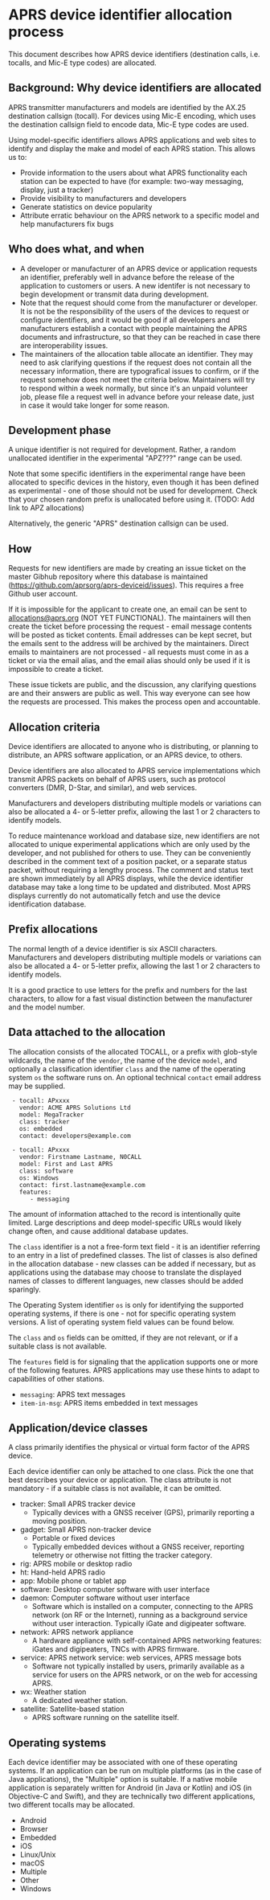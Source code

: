 
APRS device identifier allocation process
=============================================

This document describes how APRS device identifiers (destination calls, i.e.
tocalls, and Mic-E type codes) are allocated.


Background: Why device identifiers are allocated
---------------------------------------------------

APRS transmitter manufacturers and models are identified by the AX.25
destination callsign (tocall).  For devices using Mic-E encoding, which uses
the destination callsign field to encode data, Mic-E type codes are used.

Using model-specific identifiers allows APRS applications and web sites to
identify and display the make and model of each APRS station.  This allows
us to:

* Provide information to the users about what APRS functionality each
  station can be expected to have
  (for example: two-way messaging, display, just a tracker)
* Provide visibility to manufacturers and developers
* Generate statistics on device popularity
* Attribute erratic behaviour on the APRS network to a specific model
  and help manufacturers fix bugs


Who does what, and when
--------------------------

* A developer or manufacturer of an APRS device or application requests an
  identifier, preferably well in advance before the release of the
  application to customers or users.  A new identifer is not necessary to
  begin development or transmit data during development.
* Note that the request should come from the manufacturer or developer.
  It is not be the responsibility of the users of the devices to request or
  configure identifiers, and it would be good if all developers and
  manufacturers establish a contact with people maintaining the APRS
  documents and infrastructure, so that they can be reached in case there
  are interoperability issues.
* The maintainers of the allocation table allocate an identifier. They may
  need to ask clarifying questions if the request does not contain all the
  necessary information, there are typografical issues to confirm, or if the
  request somehow does not meet the criteria below.  Maintainers will try to
  respond within a week normally, but since it's an unpaid volunteer job,
  please file a request well in advance before your release date, just in
  case it would take longer for some reason.


Development phase
--------------------

A unique identifier is not required for development.  Rather, a random
unallocated identifier in the experimental "APZ???" range can be used.

Note that some specific identifiers in the experimental range have been
allocated to specific devices in the history, even though it has been
defined as experimental - one of those should not be used for development.
Check that your chosen random prefix is unallocated before using it.
(TODO: Add link to APZ allocations)

Alternatively, the generic "APRS" destination callsign can be used.


How
------

Requests for new identifiers are made by creating an issue ticket on the
master Gibhub repository where this database is maintained
(https://github.com/aprsorg/aprs-deviceid/issues).  This requires a free
Github user account.

If it is impossible for the applicant to create one, an email can be sent to
allocations@aprs.org (NOT YET FUNCTIONAL).  The maintainers will then create
the ticket before processing the request - email message contents will be
posted as ticket contents.  Email addresses can be kept secret, but the
emails sent to the address will be archived by the maintainers.  Direct
emails to maintainers are not processed - all requests must come in as a
ticket or via the email alias, and the email alias should only be used if it
is impossible to create a ticket.

These issue tickets are public, and the discussion, any clarifying questions
are and their answers are public as well.  This way everyone can see how the
requests are processed.  This makes the process open and accountable.


Allocation criteria
----------------------

Device identifiers are allocated to anyone who is distributing, or planning
to distribute, an APRS software application, or an APRS device, to others.

Device identifiers are also allocated to APRS service implementations which
transmit APRS packets on behalf of APRS users, such as protocol converters
(DMR, D-Star, and similar), and web services.

Manufacturers and developers distributing multiple models or variations can
also be allocated a 4- or 5-letter prefix, allowing the last 1 or 2
characters to identify models.

To reduce maintenance workload and database size, new identifiers are not
allocated to unique experimental applications which are only used by the
developer, and not published for others to use.  They can be conveniently
described in the comment text of a position packet, or a separate status
packet, without requiring a lengthy process.  The comment and status text
are shown immediately by all APRS displays, while the device identifier
database may take a long time to be updated and distributed.  Most APRS
displays currently do not automatically fetch and use the device
identification database.


Prefix allocations
---------------------

The normal length of a device identifier is six ASCII characters.
Manufacturers and developers distributing multiple models or variations can
also be allocated a 4- or 5-letter prefix, allowing the last 1 or 2
characters to identify models.

It is a good practice to use letters for the prefix and numbers for the last
characters, to allow for a fast visual distinction between the manufacturer
and the model number.


Data attached to the allocation
----------------------------------

The allocation consists of the allocated TOCALL, or a prefix with glob-style
wildcards, the name of the `vendor`, the name of the device `model`, and
optionally a classification identifier `class` and the name of the operating
system `os` the software runs on.  An optional technical `contact` email
address may be supplied.

     - tocall: APxxxx
       vendor: ACME APRS Solutions Ltd
       model: MegaTracker
       class: tracker
       os: embedded
       contact: developers@example.com

     - tocall: APxxxx
       vendor: Firstname Lastname, N0CALL
       model: First and Last APRS
       class: software
       os: Windows
       contact: first.lastname@example.com
       features:
          - messaging

The amount of information attached to the record is intentionally quite
limited.  Large descriptions and deep model-specific URLs would likely
change often, and cause additional database updates.

The `class` identifier is a not a free-form text field - it is an identifier
referring to an entry in a list of predefined classes.  The list of classes
is also defined in the allocation database - new classes can be added if
necessary, but as applications using the database may choose to translate
the displayed names of classes to different languages, new classes should be
added sparingly.

The Operating System identifier `os` is only for identifying the supported
operating systems, if there is one - not for specific operating system
versions. A list of operating system field values can be found below.

The `class` and `os` fields can be omitted, if they are not relevant, or if
a suitable class is not available.

The `features` field is for signaling that the application supports one or
more of the following features. APRS applications may use these hints to
adapt to capabilities of other stations.

  * `messaging`: APRS text messages
  * `item-in-msg`: APRS items embedded in text messages


Application/device classes
-----------------------------

A class primarily identifies the physical or virtual form factor of the APRS
device.

Each device identifier can only be attached to one class.  Pick the one that
best describes your device or application.  The class attribute is not
mandatory - if a suitable class is not available, it can be omitted.

 * tracker: Small APRS tracker device
   - Typically devices with a GNSS receiver (GPS), primarily reporting a
     moving position.
 * gadget: Small APRS non-tracker device
   - Portable or fixed devices
   - Typically embedded devices without a GNSS receiver, reporting telemetry
     or otherwise not fitting the tracker category.
 * rig: APRS mobile or desktop radio
 * ht: Hand-held APRS radio
 * app: Mobile phone or tablet app
 * software: Desktop computer software with user interface
 * daemon: Computer software without user interface
   - Software which is installed on a computer, connecting to the APRS
     network (on RF or the Internet), running as a background service
     without user interaction.  Typically iGate and digipeater software.
 * network: APRS network appliance
   - A hardware appliance with self-contained APRS networking features:
     iGates and digipeaters, TNCs with APRS firmware.
 * service: APRS network service: web services, APRS message bots
   - Software not typically installed by users, primarily available as
     a service for users on the APRS network, or on the web for
     accessing APRS.
 * wx: Weather station
   - A dedicated weather station.
 * satellite: Satellite-based station
   - APRS software running on the satellite itself.


Operating systems
--------------------

Each device identifier may be associated with one of these operating
systems.  If an application can be run on multiple platforms (as in the case
of Java applications), the "Multiple" option is suitable.  If a native
mobile application is separately written for Android (in Java or Kotlin) and
iOS (in Objective-C and Swift), and they are technically two different
applications, two different tocalls may be allocated.

 - Android
 - Browser
 - Embedded
 - iOS
 - Linux/Unix
 - macOS
 - Multiple
 - Other
 - Windows


